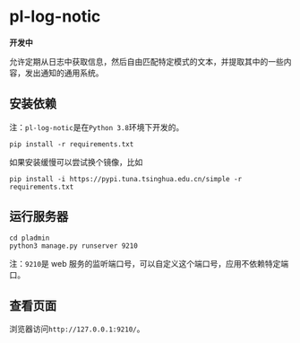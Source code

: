 # pl-log-notic

**开发中**

允许定期从日志中获取信息，然后自由匹配特定模式的文本，并提取其中的一些内容，发出通知的通用系统。

## 安装依赖

注：`pl-log-notic`是在`Python 3.8`环境下开发的。

    pip install -r requirements.txt

如果安装缓慢可以尝试换个镜像，比如

    pip install -i https://pypi.tuna.tsinghua.edu.cn/simple -r requirements.txt

## 运行服务器

    cd pladmin
    python3 manage.py runserver 9210

注：`9210`是 web 服务的监听端口号，可以自定义这个端口号，应用不依赖特定端口。

## 查看页面

浏览器访问`http://127.0.0.1:9210/`。
